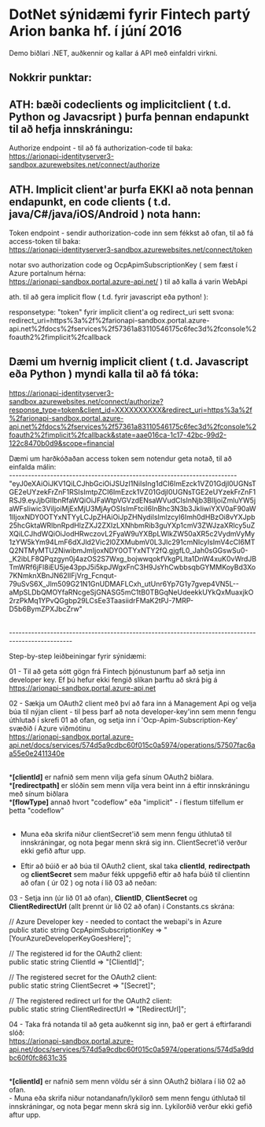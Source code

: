# DotNet sýnidæmi fyrir Fintech partý Arion banka hf. í júní 2016 
Demo biðlari .NET, auðkennir og kallar á API með einfaldri virkni.

Nokkrir punktar:
----------------
ATH: bæði codeclients og implicitclient ( t.d. Python og Javacsript ) þurfa þennan endapunkt til að hefja innskráningu:<br>
----------------------------------------------------------------------------------------------
Authorize endpoint - til að fá authorization-code til baka:<br>
https://arionapi-identityserver3-sandbox.azurewebsites.net/connect/authorize

ATH. Implicit client'ar þurfa EKKI að nota þennan endapunkt, en code clients ( t.d. java/C#/java/iOS/Android ) nota hann:<br>
------------------------------------------------------------------------------------------------------------------------------
Token endpoint - sendir authorization-code inn sem fékkst að ofan, til að fá access-token til baka:<br>
https://arionapi-identityserver3-sandbox.azurewebsites.net/connect/token

notar svo authorization code og OcpApimSubscriptionKey ( sem fæst í Azure portalnum hérna:<br> https://arionapi-sandbox.portal.azure-api.net/ ) til að kalla á varin WebApi
<br>

ath. til að gera implicit flow ( t.d. fyrir javascript eða python! ):
<br>

responsetype: "token" fyrir implicit client'a og redirect_uri sett svona:
redirect_uri=https%3a%2f%2farionapi-sandbox.portal.azure-api.net%2fdocs%2fservices%2f57361a83110546175c6fec3d%2fconsole%2foauth2%2fimplicit%2fcallback
<br>

Dæmi um hvernig implicit client ( t.d. Javascript eða Python ) myndi kalla til að fá tóka:
----------------------------------------------------------------------------
https://arionapi-identityserver3-sandbox.azurewebsites.net/connect/authorize?response_type=token&client_id=XXXXXXXXXX&redirect_uri=https%3a%2f%2farionapi-sandbox.portal.azure-api.net%2fdocs%2fservices%2f57361a83110546175c6fec3d%2fconsole%2foauth2%2fimplicit%2fcallback&state=aae016ca-1c17-42bc-99d2-122c8470b0d9&scope=financial
<br>

Dæmi um harðkóðaðan access token sem notendur geta notað, til að einfalda málin:<br>
------------------------------------------------------------------------<br>
"eyJ0eXAiOiJKV1QiLCJhbGciOiJSUzI1NiIsIng1dCI6ImEzck1VZ01Gdjl0UGNsTGE2eUYzekFrZnF1RSIsImtpZCI6ImEzck1VZ01Gdjl0UGNsTGE2eUYzekFrZnF1RSJ9.eyJjbGllbnRfaWQiOiJFaWtpVGVzdENsaWVudCIsInNjb3BlIjoiZmluYW5jaWFsIiwic3ViIjoiMjExMjU3MjAyOSIsImFtciI6InBhc3N3b3JkIiwiYXV0aF90aW1lIjoxNDY0OTYxNTYyLCJpZHAiOiJpZHNydiIsImlzcyI6Imh0dHBzOi8vYXJpb25hcGktaWRlbnRpdHlzZXJ2ZXIzLXNhbmRib3guYXp1cmV3ZWJzaXRlcy5uZXQiLCJhdWQiOiJodHRwczovL2FyaW9uYXBpLWlkZW50aXR5c2VydmVyMy1zYW5kYm94LmF6dXJld2Vic2l0ZXMubmV0L3Jlc291cmNlcyIsImV4cCI6MTQ2NTMyMTU2NiwibmJmIjoxNDY0OTYxNTY2fQ.gjgfL0_Jah0sGGswSu0-_K2ibLF8QPqzgyn0j4azOS2S7Wxg_bojwwqokfVkgPLlta1DnW4xuK0vWrdJBTmWRf6jFl8iEU5je43ppJ5i5kpJWgxFnC3H9JsYhCwbbsqbGYMMKoyBd3Xo7KNmknXBnJN62IlFjVrg_Fcnqut-79uSvS6X_Jlm509G21N1GnUDMAFLCxh_utUnr6Yp7G1y7gvep4VN5L--aMpSLDbQMOYfaRNcgeSjGNASG5mC1tB0TBGqNeUdeekkUYkQxMuaxjkO2rzPkMq1YPvQGgbp29LCsEe3TaasiidrFMaK2tPJ-7MRP-D5b6BymZPXJbcZrw"       

<br>--------------------------------------------------------------------------------------------------<br>
 
Step-by-step leiðbeiningar fyrir  sýnidæmi:<br>

01 - Til að geta sótt gögn frá Fintech þjónustunum þarf að setja inn developer key. Ef þú hefur ekki fengið slíkan þarftu að skrá þig á https://arionapi-sandbox.portal.azure-api.net<br>

02 - Sækja um OAuth2 client með því að fara inn á Management Api og velja búa til nýjan client - til þess þarf að nota developer-key'inn sem menn fengu úthlutað í skrefi 01 að ofan, og setja inn í 'Ocp-Apim-Subscription-Key' svæðið í Azure viðmótinu<br>
https://arionapi-sandbox.portal.azure-api.net/docs/services/574d5a9cdbc60f015c0a5974/operations/57507fac6aa55e0e2411340e

<br>
*<b>[clientId]</b> er nafnið sem menn vilja gefa sínum OAuth2 biðlara.<br> 
*<b>[redirectpath]</b> er slóðin sem menn vilja vera beint inn á eftir innskráningu með sínum biðlara<br>
*<b>[flowType]</b> annað hvort "codeflow" eða "implicit" - í flestum tilfellum er þetta "codeflow"<br><br>

- Muna eða skrifa niður clientSecret'ið sem menn fengu úthlutað til innskráningar, og nota þegar menn skrá sig inn. ClientSecret'ið verður ekki gefið aftur upp.<br>

- Eftir að búið er að búa til OAuth2 client, skal taka <b>clientId</b>, <b>redirectpath</b> og <b>clientSecret</b> sem maður fékk uppgefið eftir að hafa búið til clientinn að ofan ( úr 02 ) og nota í lið 03 að neðan:

03 - Setja inn <b><developerKey></b> (úr lið 01 að ofan), <b>ClientID</b>, <b>ClientSecret</b> og <b>ClientRedirectUrl</b> (allt þrennt úr lið 02 að ofan) í Constants.cs skrána:<br>

// Azure Developer key - needed to contact the webapi's in Azure<br>
public static string OcpApimSubscriptionKey => "[YourAzureDeveloperKeyGoesHere]";<br>

// The registered id for the OAuth2 client:<br>
public static string ClientId => "[ClientId]";<br>

// The registered secret for the OAuth2 client:<br>
public static string ClientSecret => "[Secret]";<br>
        
// The registered redirect url for the OAuth2 client:<br>
public static string ClientRedirectUrl => "[RedirectUrl]";<br>

04 - Taka frá notanda til að geta auðkennt sig inn, það er gert á eftirfarandi slóð:<br>
https://arionapi-sandbox.portal.azure-api.net/docs/services/574d5a9cdbc60f015c0a5974/operations/574d5a9ddbc60f0fc8631c35

<br>
*<b>[clientId]</b> er nafnið sem menn völdu sér á sinn OAuth2 biðlara í lið 02 að ofan.<br>
- Muna eða skrifa niður notandanafn/lykilorð sem menn fengu úthlutað til innskráningar, og nota þegar menn skrá sig inn. Lykilorðið verður ekki gefið aftur upp.
